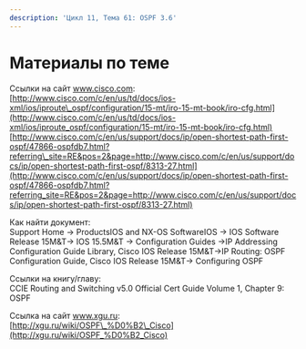 ```yaml
---
description: 'Цикл 11, Тема 61: OSPF 3.6'
---
```


# Материалы по теме

Ссылки на сайт www.cisco.com:  
[http://www.cisco.com/c/en/us/td/docs/ios-xml/ios/iproute\_ospf/configuration/15-mt/iro-15-mt-book/iro-cfg.html](http://www.cisco.com/c/en/us/td/docs/ios-xml/ios/iproute_ospf/configuration/15-mt/iro-15-mt-book/iro-cfg.html)  
[http://www.cisco.com/c/en/us/support/docs/ip/open-shortest-path-first-ospf/47866-ospfdb7.html?referring\_site=RE&pos=2&page=http://www.cisco.com/c/en/us/support/docs/ip/open-shortest-path-first-ospf/8313-27.html](http://www.cisco.com/c/en/us/support/docs/ip/open-shortest-path-first-ospf/47866-ospfdb7.html?referring_site=RE&pos=2&page=http://www.cisco.com/c/en/us/support/docs/ip/open-shortest-path-first-ospf/8313-27.html)

Как найти документ:  
Support Home → ProductsIOS and NX-OS SoftwareIOS → IOS Software Release 15M&T→ IOS 15.5M&T → Configuration Guides →IP Addressing Configuration Guide Library, Cisco IOS Release 15M&T→IP Routing: OSPF Configuration Guide, Cisco IOS Release 15M&T→ Configuring OSPF

Ссылки на книгу/главу:  
CCIE Routing and Switching v5.0 Official Cert Guide Volume 1, Chapter 9: OSPF

Ссылка на сайт www.xgu.ru:  
[http://xgu.ru/wiki/OSPF\_%D0%B2\_Cisco](http://xgu.ru/wiki/OSPF_%D0%B2_Cisco)

